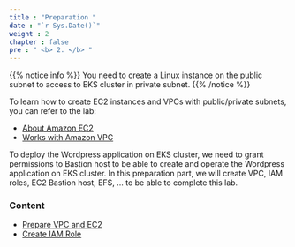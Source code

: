 ```yaml
---
title : "Preparation "
date : "`r Sys.Date()`"
weight : 2
chapter : false
pre : " <b> 2. </b> "
---
```


{{% notice info %}}
You need to create a Linux instance on the public subnet to access to EKS cluster in private subnet.
{{% /notice %}}

To learn how to create EC2 instances and VPCs with public/private subnets, you can refer to the lab:
- [About Amazon EC2](https://000004.awsstudygroup.com/en/)
- [Works with Amazon VPC](https://000003.awsstudygroup.com/en/)

To deploy the Wordpress application on EKS cluster, we need to grant permissions to Bastion host to be able to create and operate the Wordpress application on EKS cluster. In this preparation part, we will create VPC, IAM roles, EC2 Bastion host, EFS, ... to be able to complete this lab.

### Content
- [Prepare VPC and EC2](2.1-createec2/)
- [Create IAM Role](2.2-createiamrole/)